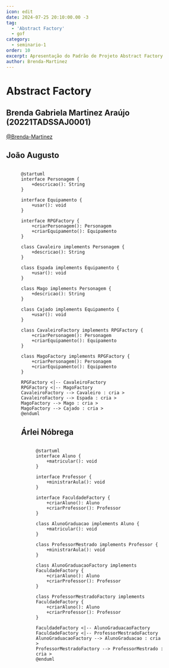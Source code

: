 ```yaml
---
icon: edit
date: 2024-07-25 20:10:00.00 -3
tag:
  - 'Abstract Factory'
  - gof
category:
  - seminario-1
order: 10
excerpt: Apresentação do Padrão de Projeto Abstract Factory
author: Brenda-Martinez
---
```

# Abstract Factory


## Brenda Gabriela Martinez Araújo (20221TADSSAJ0001) 

[@Brenda-Martinez](https://github.com/Brenda-Martinez)

<!-- @include: ../../../includes/seminario-1-Brenda-Martinez/README.md -->





## João Augusto

<figure>
  
```plantuml

@startuml
interface Personagem {
    +descricao(): String
}

interface Equipamento {
    +usar(): void
}

interface RPGFactory {
    +criarPersonagem(): Personagem
    +criarEquipamento(): Equipamento
}

class Cavaleiro implements Personagem {
    +descricao(): String
}

class Espada implements Equipamento {
    +usar(): void
}

class Mago implements Personagem {
    +descricao(): String
}

class Cajado implements Equipamento {
    +usar(): void
}

class CavaleiroFactory implements RPGFactory {
    +criarPersonagem(): Personagem
    +criarEquipamento(): Equipamento
}

class MagoFactory implements RPGFactory {
    +criarPersonagem(): Personagem
    +criarEquipamento(): Equipamento
}

RPGFactory <|-- CavaleiroFactory
RPGFactory <|-- MagoFactory
CavaleiroFactory --> Cavaleiro : cria >
CavaleiroFactory --> Espada : cria >
MagoFactory --> Mago : cria >
MagoFactory --> Cajado : cria >
@enduml

```

## Árlei Nóbrega
<figure>
  
```plantuml

@startuml
interface Aluno {
    +matricular(): void
}

interface Professor {
    +ministrarAula(): void
}

interface FaculdadeFactory {
    +criarAluno(): Aluno
    +criarProfessor(): Professor
}

class AlunoGraduacao implements Aluno {
    +matricular(): void
}

class ProfessorMestrado implements Professor {
    +ministrarAula(): void
}

class AlunoGraduacaoFactory implements FaculdadeFactory {
    +criarAluno(): Aluno
    +criarProfessor(): Professor
}

class ProfessorMestradoFactory implements FaculdadeFactory {
    +criarAluno(): Aluno
    +criarProfessor(): Professor
}

FaculdadeFactory <|-- AlunoGraduacaoFactory
FaculdadeFactory <|-- ProfessorMestradoFactory
AlunoGraduacaoFactory --> AlunoGraduacao : cria >
ProfessorMestradoFactory --> ProfessorMestrado : cria >
@enduml

```
</figure>
